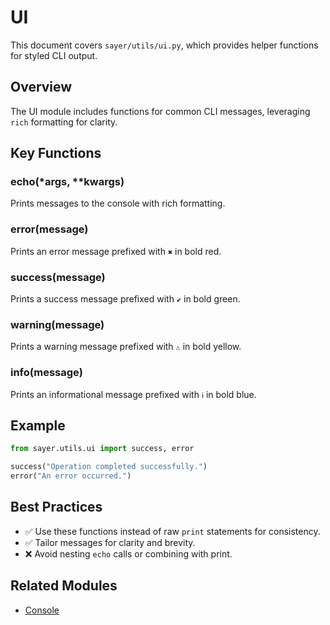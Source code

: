 # UI

This document covers `sayer/utils/ui.py`, which provides helper functions for styled CLI output.

## Overview

The UI module includes functions for common CLI messages, leveraging `rich` formatting for clarity.

## Key Functions

### echo(*args, **kwargs)

Prints messages to the console with rich formatting.

### error(message)

Prints an error message prefixed with `✖` in bold red.

### success(message)

Prints a success message prefixed with `✔` in bold green.

### warning(message)

Prints a warning message prefixed with `⚠` in bold yellow.

### info(message)

Prints an informational message prefixed with `ℹ` in bold blue.

## Example

```python
from sayer.utils.ui import success, error

success("Operation completed successfully.")
error("An error occurred.")
```

## Best Practices

* ✅ Use these functions instead of raw `print` statements for consistency.
* ✅ Tailor messages for clarity and brevity.
* ❌ Avoid nesting `echo` calls or combining with print.

## Related Modules

* [Console](./console.md)
